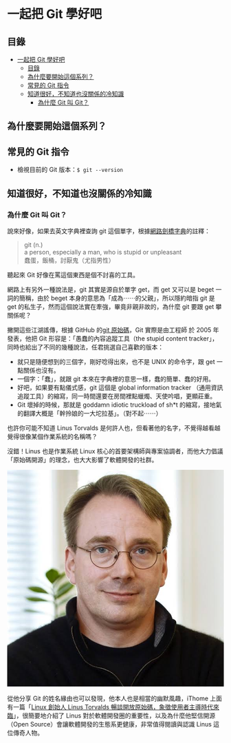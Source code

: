 # 一起把 Git 學好吧

## 目錄

- [一起把 Git 學好吧](#一起把-git-學好吧)
  - [目錄](#目錄)
  - [為什麼要開始這個系列？](#為什麼要開始這個系列)
  - [常見的 Git 指令](#常見的-git-指令)
  - [知道很好，不知道也沒關係的冷知識](#知道很好不知道也沒關係的冷知識)
    - [為什麼 Git 叫 Git？](#為什麼-git-叫-git)

## 為什麼要開始這個系列？

## 常見的 Git 指令

- 檢視目前的 Git 版本：`$ git --version`

## 知道很好，不知道也沒關係的冷知識

### 為什麼 Git 叫 Git？

說來好像，如果去英文字典裡查詢 git 這個單字，根據[網路劍橋字典](https://dictionary.cambridge.org/zht/%E8%A9%9E%E5%85%B8/%E8%8B%B1%E8%AA%9E-%E6%BC%A2%E8%AA%9E-%E7%B9%81%E9%AB%94/git)的註釋：

> git (n.)  
> a person, especially a man, who is stupid or unpleasant  
> 蠢蛋，飯桶，討厭鬼（尤指男性）  

聽起來 Git 好像在罵這個東西是個不討喜的工具。

網路上有另外一種說法是，git 其實是源自於單字 get，而 get 又可以是 beget 一詞的簡稱，由於 beget 本身的意思為「成為⋯⋯的父親」，所以隱約暗指 git 是 get 的私生子，然而這個說法實在牽強，畢竟非親非故的，為什麼 git 要跟 get 攀關係呢？

撇開這些江湖謠傳，根據 GitHub 的[git 原始碼](https://github.com/git/git/blob/master/README.md)，Git 實際是由工程師  於 2005 年發表，他把 Git 形容是：「愚蠢的內容追蹤工具（the stupid content tracker」，同時也給出了不同的幾種說法，任君挑選自己喜歡的版本：

- 就只是隨便想到的三個字，剛好唸得出來，也不是 UNIX 的命令字，跟 get 一點關係也沒有。
- 一個字：「蠢」，就跟 git 本來在字典裡的意思一樣，蠢的簡單、蠢的好用。
- 好吧，如果要有點儀式感，git 這個是 global information tracker （通用資訊追蹤工具）的縮寫，同一時間還要在房間裡點蠟燭、天使吟唱，更顯莊重。
- Git 壞掉的時候，那就是 goddamn idiotic truckload of sh*t 的縮寫，接地氣的翻譯大概是「幹拎娘的一大坨拉基」。（對不起⋯⋯）

也許你可能不知道 Linus Torvalds 是何許人也，但看著他的名字，不覺得越看越覺得很像某個作業系統的名稱嗎？

沒錯！Linus 也是作業系統 Linux 核心的首要架構師與專案協調者，而他大力倡議「原始碼開源」的理念，也大大影響了軟體開發的社群。

![linus-torvalds](/static/images/linus-torvalds.jpeg)

從他分享 Git 的姓名緣由也可以發現，他本人也是相當的幽默風趣，iThome 上面有一篇「[Linux 創始人 Linus Torvalds 暢談開放原始碼，象徵使用者主導時代來臨](https://www.ithome.com.tw/news/2543)」，很簡要地介紹了 Linus 對於軟體開發圈的重要性，以及為什麼他堅信開源（Open Source）會讓軟體開發的生態系更健康，非常值得閱讀與認識 Linus 這位傳奇人物。
